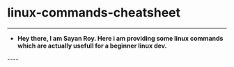# linux-commands-cheatsheet
-----
<ul>
  <li><b>Hey there, I am Sayan Roy. Here i am providing some linux commands which are actually usefull for a beginner linux dev.</b></li>
</ul>
----
